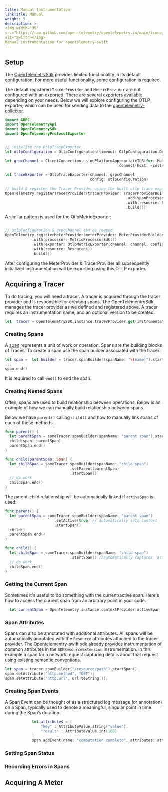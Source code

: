 ```yaml
---
title: Manual Instrumentation
linkTitle: Manual
weight: 5
description: >-
<img width="35"
src="https://raw.github.com/open-telemetry/opentelemetry.io/main/iconography/32x32/Swift.svg"
alt="Swift"></img>
Manual instrumentation for opentelemetry-swift
---
```


## Setup

The [OpenTelemetrySdk](https://github.com/open-telemetry/opentelemetry-swift/blob/main/Sources/OpenTelemetrySdk/OpenTelemetrySdk.swift#L37) provides limited functionality in its default configuration. For more useful functionality, some configuration is required. 

The default registered `TracerProvider` and `MetricProvider` are not configured with an exported. There are several [exporters](https://github.com/open-telemetry/opentelemetry-swift/tree/main/Sources/Exporters) available depending on your needs. Below we will explore configuring the OTLP exporter, which can be used for sending data to the [opentelemetry-collector](https://github.com/open-telemetry/opentelemetry-collector).


```swift
import GRPC
import OpenTelemetryApi
import OpenTelemetrySdk
import OpenTelemetryProtocolExporter


// initalize the OtlpTraceExporter
let otlpConfiguration = OtlpConfiguration(timeout: OtlpConfiguration.DefaultTimeoutInterval)

let grpcChannel = ClientConnection.usingPlatformAppropriateTLS(for: MultiThreadedEventLoopGroup(numberOfThreads:1))
                                                  .connect(host: <collector host>, port: <collector port>)
                                                  
let traceExporter = OtlpTraceExporter(channel: grpcChannel
                                      config: otlpConfiguration)
                                      
// build & register the Tracer Provider using the built otlp trace exporter                                   
OpenTelemetry.registerTracerProvider(tracerProvider: TracerProviderBuilder()
                                                      .add(spanProcessor:SimpleSpanProcessor(spanExporter: traceExporter))
                                                      .with(resource: Resource())
                                                      .build())

```

A similar pattern is used for the OtlpMetricExporter:
```swift

// otlpConfiguration & grpcChannel can be reused
OpenTelemetry.registerMeterProvider(meterProvider: MeterProviderBuilder()
            .with(processor: MetricProcessorSdk())
            .with(exporter: OtlpMetricExporter(channel: channel, config: otlpConfiguration))
            .with(resource: Resource())
            .build())
```

After configuring the MeterProvider & TracerProvider all subsequently initialized instrumentation will be exporting using this OTLP exporter.

## Acquiring a Tracer

To do tracing, you will need a tracer. 
A tracer is acquired through the tracer provider and is responsible for creating spans. The OpenTelementrySdk manages the tracer provider as we defined and registered above. 
A tracer requires an instrumentation name, and an optional version to be created:
```swift
let  tracer = OpenTelemetrySDK.instance.tracerProvider.get(instrumentationName: "instrumentation-library-name", instrumentationVersion: "1.0.0") 
```

### Creating Spans

A [span](https://opentelemetry.io/docs/concepts/signals/traces/#spans-in-opentelemetry)
 represents a unit of work or operation. Spans are the building blocks of Traces. To create a span use the span builder associated with the tracer:

```swift
let span =  let builder = tracer.spanBuilder(spanName: "\(name)").startSpan()
...
span.end()
```
It is required to call `end()` to end the span.

### Creating Nested Spans

Often, spans are used to build relationship between operations. 
Below is an example of how we can manually build relationship between spans.

Below we have `parent()` calling `child()` and how to manually link spans of each of these methods.

```swift
func parent() {
  let parentSpan = someTracer.spanBuilder(spanName: "parent span").startSpan() 
  child(span: parentSpan) 
  parentSpan.end()
}

func child(parentSpan: Span) {
  let childSpan = someTracer.spanBuilder(spanName: "child span")
                             .setParent(parentSpan)
                             .startSpan()
  // do work
  childSpan.end()
}

```

The parent-child relationship will be automatically linked if `activeSpan` is used:

```swift
func parent() {
  let parentSpan = someTracer.spanBuilder(spanName: "parent span")
                      .setActive(true) // automatically sets context
                      .startSpan() 
  child() 
  parentSpan.end()
}

func child() {
  let childSpan = someTracer.spanBuilder(spanName: "child span")
                             .startSpan() //automatically captures `active span` as parent
  // do work
  childSpan.end()
}

```

### Getting the Current Span

Sometimes it's useful to do something with the current/active span. Here's how to access the current span from an arbitrary point in your code.
```swift 
  let currentSpan = OpenTelemetry.instance.contextProvider.activeSpan
```
### Span Attributes

Spans can also be annotated with additional attributes. All spans will be automatically annotated with the `Resource` attributes attached to the tracer provider.
The Opentelementry-swift sdk already provides instrumentation of common attributes in the `SDKResourceExtension` instrumentation.
In this example a span for a network request capturing details about that request using existing [semantic conventions](https://opentelemetry.io/docs/reference/specification/trace/semantic_conventions/).
```swift
let span = tracer.spanBuilder("/resource/path").startSpan()
span.setAttribute("http.method", "GET");
span.setAttribute("http.url", url.toString());
```

### Creating Span Events
A Span Event can be thought of as a structured log message (or annotation) on a Span, typically used to denote a meaningful, singular point in time during the Span’s duration.

```swift
            let attributes = [
                "key" : AttributeValue.string("value"),
                "result" : AttributeValue.int(100)
            ]
            span.addEvent(name: "computation complete", attributes: attributes)
```

### Setting Span Status
  
### Recording Errors in Spans

## Acquiring A Meter


